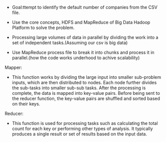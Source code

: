 

- Goal:ttempt to identify the default number of companies from the CSV file.

- Use the core concepts, HDFS and MapReduce of Big Data Hadoop Platform to solve the problem.

- Processing large volumes of data in parallel by dividing the work into a set of independent tasks.(Assuming our csv is big data)

- Use MapReduce process file to break it into chunks and process it in parallel.(how the code works underhood to achive scalability)

Mapper:

- This function works by dividing the large input into smaller sub-problem inputs, which are then distributed to nodes. Each node further divides the sub-tasks into smaller sub-sub tasks. After the processing is complete, the data is mapped into key-value pairs. Before being sent to the reducer function, the key-value pairs are shuffled and sorted based on their keys.

Reducer:

- This function is  used for processing tasks such as calculating the total count for each key or performing other types of analysis. It typically produces a single result or set of results based on the input data.